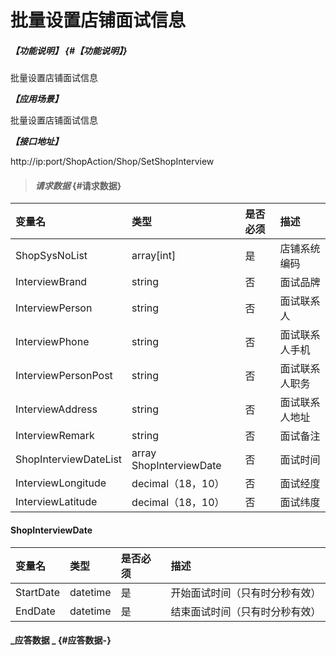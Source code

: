 # 批量设置店铺面试信息

##### _【功能说明】_ {#【功能说明】}

批量设置店铺面试信息

_**【应用场景】**_

批量设置店铺面试信息

_**【接口地址】**_

http://ip:port/ShopAction/Shop/SetShopInterview

> #### _请求数据_ {#请求数据}

| 变量名 | 类型 | 是否必须 | 描述 |
| :--- | :--- | :--- | :--- |
| ShopSysNoList |array[int] | 是 | 店铺系统编码 |
| InterviewBrand| string| 否 |面试品牌|
| InterviewPerson| string| 否 | 面试联系人 |
| InterviewPhone| string| 否 |面试联系人手机|
| InterviewPersonPost| string| 否 | 面试联系人职务 |
| InterviewAddress| string| 否 |面试联系人地址| 
| InterviewRemark| string| 否 | 面试备注 |
| ShopInterviewDateList | array ShopInterviewDate| 否 | 面试时间 |
| InterviewLongitude | decimal（18，10） | 否 | 面试经度 |
| InterviewLatitude | decimal（18，10） | 否 | 面试纬度 |


#### ShopInterviewDate

| 变量名 | 类型 | 是否必须 | 描述 |
| :--- | :--- | :--- | :--- |
| StartDate| datetime| 是 |开始面试时间（只有时分秒有效）|
| EndDate| datetime| 是 |结束面试时间（只有时分秒有效） |



#### _应答数据 _ {#应答数据-}



